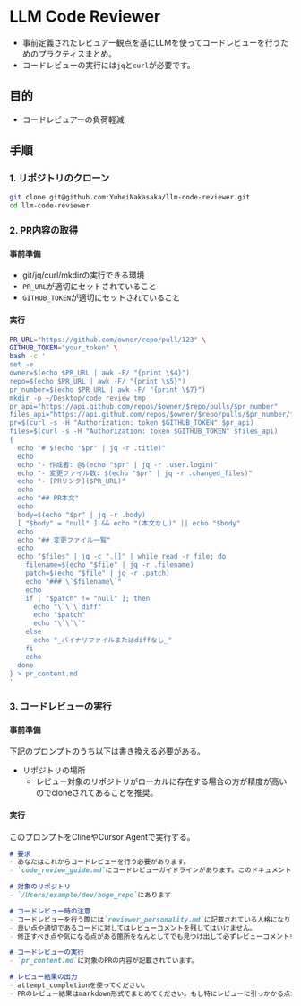 # LLM Code Reviewer

- 事前定義されたレビュアー観点を基にLLMを使ってコードレビューを行うためのプラクティスまとめ。
- コードレビューの実行には`jq`と`curl`が必要です。

## 目的
- コードレビュアーの負荷軽減

## 手順
### 1. リポジトリのクローン

```sh
git clone git@github.com:YuheiNakasaka/llm-code-reviewer.git
cd llm-code-reviewer
```

### 2. PR内容の取得

#### 事前準備
- git/jq/curl/mkdirの実行できる環境
- `PR_URL`が適切にセットされていること
- `GITHUB_TOKEN`が適切にセットされていること

#### 実行
```sh
PR_URL="https://github.com/owner/repo/pull/123" \
GITHUB_TOKEN="your_token" \
bash -c '
set -e
owner=$(echo $PR_URL | awk -F/ "{print \$4}")
repo=$(echo $PR_URL | awk -F/ "{print \$5}")
pr_number=$(echo $PR_URL | awk -F/ "{print \$7}")
mkdir -p ~/Desktop/code_review_tmp
pr_api="https://api.github.com/repos/$owner/$repo/pulls/$pr_number"
files_api="https://api.github.com/repos/$owner/$repo/pulls/$pr_number/files"
pr=$(curl -s -H "Authorization: token $GITHUB_TOKEN" $pr_api)
files=$(curl -s -H "Authorization: token $GITHUB_TOKEN" $files_api)
{
  echo "# $(echo "$pr" | jq -r .title)"
  echo
  echo "- 作成者: @$(echo "$pr" | jq -r .user.login)"
  echo "- 変更ファイル数: $(echo "$pr" | jq -r .changed_files)"
  echo "- [PRリンク]($PR_URL)"
  echo
  echo "## PR本文"
  echo
  body=$(echo "$pr" | jq -r .body)
  [ "$body" = "null" ] && echo "(本文なし)" || echo "$body"
  echo
  echo "## 変更ファイル一覧"
  echo
  echo "$files" | jq -c ".[]" | while read -r file; do
    filename=$(echo "$file" | jq -r .filename)
    patch=$(echo "$file" | jq -r .patch)
    echo "### \`$filename\`"
    echo
    if [ "$patch" != "null" ]; then
      echo "\`\`\`diff"
      echo "$patch"
      echo "\`\`\`"
    else
      echo "_バイナリファイルまたはdiffなし_"
    fi
    echo
  done
} > pr_content.md
'
```

### 3. コードレビューの実行

#### 事前準備
下記のプロンプトのうち以下は書き換える必要がある。

- リポジトリの場所
  - レビュー対象のリポジトリがローカルに存在する場合の方が精度が高いのでcloneされてあることを推奨。

#### 実行
このプロンプトをClineやCursor Agentで実行する。

```markdown
# 要求
- あなたはこれからコードレビューを行う必要があります。
- `code_review_guide.md`にコードレビューガイドラインがあります。このドキュメントを基にしてコードレビューを行わなければなりません。

# 対象のリポジトリ
- `/Users/example/dev/hoge_repo`にあります

# コードレビュー時の注意
- コードレビューを行う際には`reviewer_personality.md`に記載されている人格になりきってください振る舞わなければなりません。
- 良い点や適切であるコードに対してはレビューコメントを残してはいけません。
- 修正すべき点や気になる点がある箇所をなんとしてでも見つけ出して必ずレビューコメントを残さなければなりません。

# コードレビューの実行
- `pr_content.md`に対象のPRの内容が記載されています。

# レビュー結果の出力
- attempt_completionを使ってください。
- PRのレビュー結果はmarkdown形式でまとめてください。もし特にレビューに引っかかる点がなければLGTMと返してください。
```
